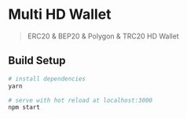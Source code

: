 # Multi HD Wallet

> ERC20 & BEP20 & Polygon & TRC20 HD Wallet

## Build Setup

``` bash
# install dependencies
yarn

# serve with hot reload at localhost:3000
npm start
```